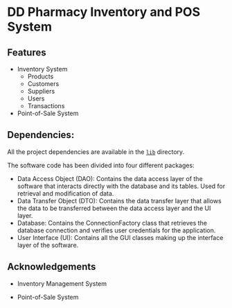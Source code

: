 # DD Pharmacy Inventory and POS System

## Features

- Inventory System
    - Products
    - Customers
    - Suppliers
    - Users
    - Transactions
- Point-of-Sale System

## Dependencies:

All the project dependencies are available in the [`lib`](lib/) directory.

The software code has been divided into four different packages:

- Data Access Object (DAO): Contains the data access layer of the software that interacts directly with the database and
  its tables. Used for retrieval and modification of data.
- Data Transfer Object (DTO): Contains the data transfer layer that allows the data to be transferred between the data
  access layer and the UI layer.
- Database: Contains the ConnectionFactory class that retrieves the database connection and verifies user credentials
  for the application.
- User Interface (UI): Contains all the GUI classes making up the interface layer of the software.

## Acknowledgements

- Inventory Management System

- Point-of-Sale System
